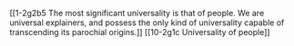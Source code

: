 [[1-2g2b5 The most significant universality is that of people. We are universal explainers, and possess the only kind of universality capable of transcending its parochial origins.]]
[[10-2g1c Universality of people]]
